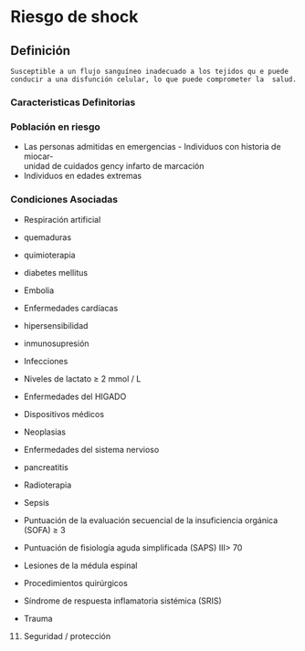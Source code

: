 # Riesgo de shock
## Definición
	Susceptible a un flujo sanguíneo inadecuado a los tejidos qu e puede conducir a una disfunción celular, lo que puede comprometer la  salud.

### Caracteristicas Definitorias


### Población en riesgo
- Las personas admitidas en emergencias  - Individuos con historia de miocar-  
unidad de cuidados gency  infarto de marcación   
- Individuos en edades extremas

### Condiciones Asociadas
- Respiración artificial   
- quemaduras   
- quimioterapia   
- diabetes mellitus   
- Embolia   
- Enfermedades cardíacas   
- hipersensibilidad   
- inmunosupresión   
- Infecciones   
- Niveles de lactato ≥ 2 mmol / L   
- Enfermedades del HIGADO   
- Dispositivos médicos   
- Neoplasias   
 
 
- Enfermedades del sistema 
nervioso   
- pancreatitis   
- Radioterapia   
- Sepsis   
- Puntuación de la evaluación 
secuencial de la insuficiencia 
orgánica (SOFA) ≥ 3   
- Puntuación de fisiología aguda 
simplificada (SAPS) III> 70   
- Lesiones de la médula espinal   
- Procedimientos quirúrgicos   
- Síndrome de respuesta 
inflamatoria sistémica (SRIS)   
- Trauma   
 
 11. Seguridad / protección


